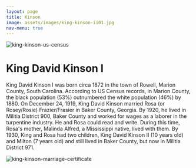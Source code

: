 ```yaml
---
layout: page
title: Kinson
image: assets/images/king-kinson-ii01.jpg
nav-menu: true
---
```


![king-kinson-us-census](https://drive.google.com/file/d/1P-Pirq9Gz1IL9V7rt93CDWmisayZq5Td/preview)

# King David Kinson I

King David Kinson I was born circa 1872 in the town of Rowell, Marion County, South Carolina. According to US Census records, in Marion County, the black population (53%) outnumbered the white population (46%) by 1880. On December 24, 1919, King David Kinson married Rosa (or Rosey/Rosie) Frazier/Frasier in Baker County, Georgia. By 1920, he lived in Militia District 900, Baker County and worked for wages as a laborer in the turpentine industry. He and Rosa could read and write. During this time, Rosa's mother, Malinda Alfred, a Mississippi native, lived with them. By 1930, King and Rosa had two children, King David Kinson II (10 years old) and Milton (7 years old) and still lived in Baker County, but now in Militia District 971.

![king-kinson-marriage-certificate](https://drive.google.com/file/d/1NXTJLdfwMKsJDsj165-mxdFYv-0ELieT/preview)




